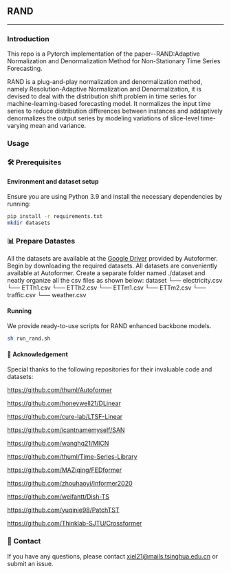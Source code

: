 ## RAND

---
### Introduction
This repo is a Pytorch implementation of the paper--RAND:Adaptive Normalization and Denormalization Method for Non-Stationary Time Series Forecasting.

RAND is a plug-and-play normalization and denormalization method, namely Resolution-Adaptive Normalization and Denormalization, it is devised to deal with the distribution shift problem in time series for machine-learning-based forecasting model. It normalizes the input time series to reduce distribution differences between
instances and addaptively denormalizes the output series by modeling variations of slice-level time-varying mean and variance.


### Usage
### 🛠 Prerequisites
#### Environment and dataset setup

Ensure you are using Python 3.9 and install the necessary dependencies by running:

```bash
pip install -r requirements.txt
mkdir datasets
```
### 📊 Prepare Datastes
All the datasets are available at the [Google Driver](https://drive.google.com/drive/folders/1ZOYpTUa82_jCcxIdTmyr0LXQfvaM9vIy) provided by Autoformer. 
Begin by downloading the required datasets. All datasets are conveniently available at Autoformer. Create a separate folder named ./dataset and neatly organize all the csv files as shown below:
dataset
└── electricity.csv
└── ETTh1.csv
└── ETTh2.csv
└── ETTm1.csv
└── ETTm2.csv
└── traffic.csv
└──  weather.csv
#### Running

We provide ready-to-use scripts for RAND enhanced backbone models.

```bash
sh run_rand.sh
```

#### 🙏 Acknowledgement
Special thanks to the following repositories for their invaluable code and datasets:

https://github.com/thuml/Autoformer

https://github.com/honeywell21/DLinear

https://github.com/cure-lab/LTSF-Linear

https://github.com/icantnamemyself/SAN

https://github.com/wanghq21/MICN

https://github.com/thuml/Time-Series-Library

https://github.com/MAZiqing/FEDformer

https://github.com/zhouhaoyi/Informer2020

https://github.com/weifantt/Dish-TS

https://github.com/yuqinie98/PatchTST

https://github.com/Thinklab-SJTU/Crossformer

### 📩 Contact
If you have any questions, please contact xiel21@mails.tsinghua.edu.cn or submit an issue.
